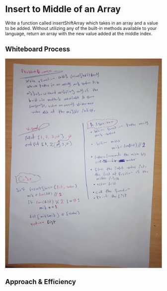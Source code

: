 # Insert to Middle of an Array
Write a function called insertShiftArray which takes in an array and a value to be added. Without utilizing any of the built-in methods available to your language, return an array with the new value added at the middle index.

## Whiteboard Process

![array-reverse](assets/array_shift.jpg)


## Approach & Efficiency
<!-- What approach did you take? Discuss Why. What is the Big O space/time for this approach? -->
